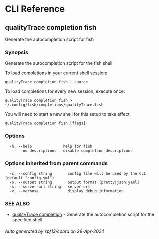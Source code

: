 # CLI Reference
## qualityTrace completion fish

Generate the autocompletion script for fish

### Synopsis

Generate the autocompletion script for the fish shell.

To load completions in your current shell session:

```
qualityTrace completion fish | source
```

To load completions for every new session, execute once:

```
qualityTrace completion fish > ~/.config/fish/completions/qualityTrace.fish
```

You will need to start a new shell for this setup to take effect.


```
qualityTrace completion fish [flags]
```

### Options

```
  -h, --help              help for fish
      --no-descriptions   disable completion descriptions
```

### Options inherited from parent commands

```
  -c, --config string       config file will be used by the CLI (default "config.yml")
  -o, --output string       output format [pretty|json|yaml]
  -s, --server-url string   server url
  -v, --verbose             display debug information
```

### SEE ALSO

* [qualityTrace completion](qualityTrace_completion.md)	 - Generate the autocompletion script for the specified shell

###### Auto generated by spf13/cobra on 29-Apr-2024
